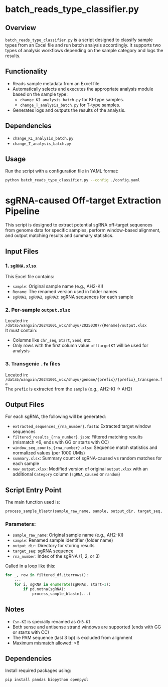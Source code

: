 # batch_reads_type_classifier.py

## Overview

`batch_reads_type_classifier.py` is a script designed to classify sample types from an Excel file and run batch analysis accordingly. It supports two types of analysis workflows depending on the sample category and logs the results.

## Functionality

- Reads sample metadata from an Excel file.
- Automatically selects and executes the appropriate analysis module based on the sample type:
  - `change_KI_analysis_batch.py` for KI-type samples.
  - `change_T_analysis_batch.py` for T-type samples.
- Generates logs and outputs the results of the analysis.

## Dependencies

- `change_KI_analysis_batch.py`
- `change_T_analysis_batch.py`

## Usage

Run the script with a configuration file in YAML format:

```bash
python batch_reads_type_classifier.py --config ./config.yaml
```


# sgRNA-caused Off-target Extraction Pipeline

This script is designed to extract potential sgRNA off-target sequences from genome data for specific samples, perform window-based alignment, and output matching results and summary statistics.

## Input Files

### 1. `sgRNA.xlsx`

This Excel file contains:
- `sample`: Original sample name (e.g., AH2-KI)
- `Rename`: The renamed version used in folder names
- `sgRNA1`, `sgRNA2`, `sgRNA3`: sgRNA sequences for each sample

### 2. Per-sample `output.xlsx`

Located in:  
`/data5/wangxin/20241001_wcx/shuyu/20250307/{Rename}/output.xlsx`  
It must contain:
- Columns like `chr_seq`, `Start`, `Send`, etc.
- Only rows with the first column value `offtargetKI` will be used for analysis

### 3. Transgenic `.fa` files

Located in:  
`/data5/wangxin/20241001_wcx/shuyu/genome/{prefix}/{prefix}_transgene.fa`  
The `prefix` is extracted from the `sample` (e.g., AH2-KI → AH2)

## Output Files

For each sgRNA, the following will be generated:

- `extracted_sequences_{rna_number}.fasta`: Extracted target window sequences
- `filtered_results_{rna_number}.json`: Filtered matching results (mismatch <6, ends with GG or starts with CC)
- `window_seq_counts_{rna_number}.xlsx`: Sequence match statistics and normalized values (per 1000 UMIs)
- `summary.xlsx`: Summary count of sgRNA-caused vs random matches for each sample
- `new_output.xlsx`: Modified version of original `output.xlsx` with an additional `Category` column (`sgRNA_caused` or `random`)

## Script Entry Point

The main function used is:

```python
process_sample_blastn(sample_raw_name, sample, output_dir, target_seq, rna_number)
```

### Parameters:
- `sample_raw_name`: Original sample name (e.g., AH2-KI)
- `sample`: Renamed sample identifier (folder name)
- `output_dir`: Directory for storing results
- `target_seq`: sgRNA sequence
- `rna_number`: Index of the sgRNA (1, 2, or 3)

Called in a loop like this:

```python
for _, row in filtered_df.iterrows():
    ...
    for i, sgRNA in enumerate(sgRNAs, start=1):
        if pd.notna(sgRNA):
            process_sample_blastn(...)
```

## Notes

- `Csn-KI` is specially renamed as `CH3-KI`
- Both sense and antisense strand windows are supported (ends with GG or starts with CC)
- The PAM sequence (last 3 bp) is excluded from alignment
- Maximum mismatch allowed: <6

## Dependencies

Install required packages using:

```bash
pip install pandas biopython openpyxl
```
